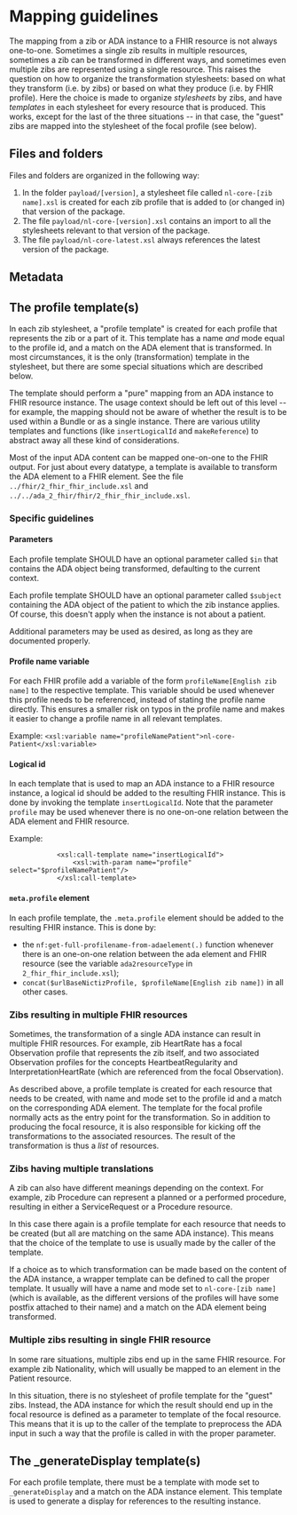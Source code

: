 # Mapping guidelines

The mapping from a zib or ADA instance to a FHIR resource is not always one-to-one. Sometimes a single zib results in multiple resources, sometimes a zib can be transformed in different ways, and sometimes even multiple zibs are represented using a single resource. This raises the question on how to organize the transformation stylesheets: based on what they transform (i.e. by zibs) or based on what they produce (i.e. by FHIR profile). Here the choice is made to organize _stylesheets_ by zibs, and have _templates_ in each stylesheet for every resource that is produced. This works, except for the last of the three situations -- in that case, the "guest" zibs are mapped into the stylesheet of the focal profile (see below).

## Files and folders
Files and folders are organized in the following way:

1. In the folder `payload/[version]`, a stylesheet file called `nl-core-[zib name].xsl` is created for each zib profile that is added to (or changed in) that version of the package.
2. The file `payload/nl-core-[version].xsl` contains an import to all the stylesheets relevant to that version of the package.
3. The file `payload/nl-core-latest.xsl` always references the latest version of the package.

## Metadata

## The profile template(s)

In each zib stylesheet, a "profile template" is created for each profile that represents the zib or a part of it. This template has a name _and_ mode equal to the profile id, and a match on the ADA element that is transformed. In most circumstances, it is the only (transformation) template in the stylesheet, but there are some special situations which are described below.

The template should perform a "pure" mapping from an ADA instance to FHIR resource instance. The usage context should be left out of this level -- for example, the mapping should not be aware of whether the result is to be used within a Bundle or as a single instance. There are various utility templates and functions (like `insertLogicalId` and `makeReference`) to abstract away all these kind of considerations.

Most of the input ADA content can be mapped one-on-one to the FHIR output. For just about every datatype, a template is available to transform the ADA element to a FHIR element. See the file `../fhir/2_fhir_fhir_include.xsl` and `../../ada_2_fhir/fhir/2_fhir_fhir_include.xsl`.

### Specific guidelines
#### Parameters
Each profile template SHOULD have an optional parameter called `$in` that contains the ADA object being transformed, defaulting to the current context.

Each profile template SHOULD have an optional parameter called `$subject` containing the ADA object of the patient to which the zib instance applies. Of course, this doesn't apply when the instance is not about a patient.

Additional parameters may be used as desired, as long as they are documented properly.

#### Profile name variable
For each FHIR profile add a variable of the form `profileName[English zib name]` to the respective template. This variable should be used whenever this profile needs to be referenced, instead of stating the profile name directly. This ensures a smaller risk on typos in the profile name and makes it easier to change a profile name in all relevant templates.

Example: `<xsl:variable name="profileNamePatient">nl-core-Patient</xsl:variable>`

#### Logical id
In each template that is used to map an ADA instance to a FHIR resource instance, a logical id should be added to the resulting FHIR instance. This is done by invoking the template `insertLogicalId`. Note that the parameter `profile` may be used whenever there is no one-on-one relation between the ADA element and FHIR resource.

Example:

                <xsl:call-template name="insertLogicalId">
                    <xsl:with-param name="profile" select="$profileNamePatient"/>
                </xsl:call-template>

                
#### `meta.profile` element

In each profile template, the `.meta.profile` element should be added to the resulting FHIR instance. This is done by:

* the `nf:get-full-profilename-from-adaelement(.)` function whenever there is an one-on-one relation between the ada element and FHIR resource (see the variable `ada2resourceType` in `2_fhir_fhir_include.xsl`);
* `concat($urlBaseNictizProfile, $profileName[English zib name])` in all other cases.


### Zibs resulting in multiple FHIR resources
Sometimes, the transformation of a single ADA instance can result in multiple FHIR resources. For example, zib HeartRate has a focal Observation profile that represents the zib itself, and two associated Observation profiles for the concepts HeartbeatRegularity and InterpretationHeartRate (which are referenced from the focal Observation).

As described above, a profile template is created for each resource that needs to be created, with name and mode set to the profile id and a match on the corresponding ADA element. The template for the focal profile normally acts as the entry point for the transformation. So in addition to producing the focal resource, it is also responsible for kicking off the transformations to the associated resources. The result of the transformation is thus a _list_ of resources.

### Zibs having multiple translations
A zib can also have different meanings depending on the context. For example, zib Procedure can represent a planned or a performed procedure, resulting in either a ServiceRequest or a Procedure resource.

In this case there again is a profile template for each resource that needs to be created (but all are matching on the same ADA instance). This means that the choice of the template to use is usually made by the caller of the template.

If a choice as to which transformation can be made based on the content of the ADA instance, a wrapper template can be defined to call the proper template. It usually will have a name and mode set to `nl-core-[zib name]` (which is available, as the different versions of the profiles will have some postfix attached to their name) and a match on the ADA element being transformed.

### Multiple zibs resulting in single FHIR resource
In some rare situations, multiple zibs end up in the same FHIR resource. For example zib Nationality, which will usually be mapped to an element in the Patient resource.

In this situation, there is no stylesheet of profile template for the "guest" zibs. Instead, the ADA instance for which the result should end up in the focal resource is defined as a parameter to template of the focal resource. This means that it is up to the caller of the template to preprocess the ADA input in such a way that the profile is called in with the proper parameter.

## The _generateDisplay template(s)

For each profile template, there must be a template with mode set to `_generateDisplay` and a match on the ADA instance element. This template is used to generate a display for references to the resulting instance.

